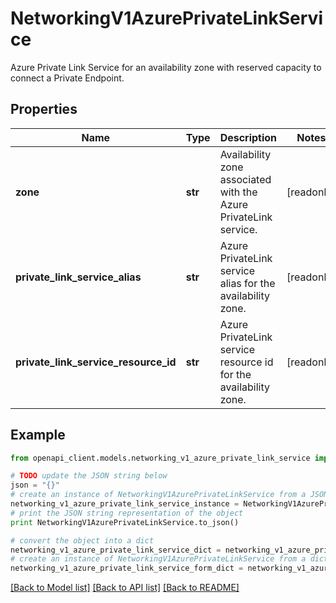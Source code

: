 # NetworkingV1AzurePrivateLinkService

Azure Private Link Service for an availability zone with reserved capacity to connect a Private Endpoint. 

## Properties
Name | Type | Description | Notes
------------ | ------------- | ------------- | -------------
**zone** | **str** | Availability zone associated with the Azure PrivateLink service. | [readonly] 
**private_link_service_alias** | **str** | Azure PrivateLink service alias for the availability zone. | [readonly] 
**private_link_service_resource_id** | **str** | Azure PrivateLink service resource id for the availability zone. | [readonly] 

## Example

```python
from openapi_client.models.networking_v1_azure_private_link_service import NetworkingV1AzurePrivateLinkService

# TODO update the JSON string below
json = "{}"
# create an instance of NetworkingV1AzurePrivateLinkService from a JSON string
networking_v1_azure_private_link_service_instance = NetworkingV1AzurePrivateLinkService.from_json(json)
# print the JSON string representation of the object
print NetworkingV1AzurePrivateLinkService.to_json()

# convert the object into a dict
networking_v1_azure_private_link_service_dict = networking_v1_azure_private_link_service_instance.to_dict()
# create an instance of NetworkingV1AzurePrivateLinkService from a dict
networking_v1_azure_private_link_service_form_dict = networking_v1_azure_private_link_service.from_dict(networking_v1_azure_private_link_service_dict)
```
[[Back to Model list]](../ccloud/README.md#documentation-for-models) [[Back to API list]](../ccloud/README.md#documentation-for-api-endpoints) [[Back to README]](../ccloud/README.md)


